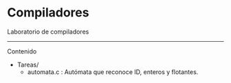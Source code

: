 # Compiladores
Laboratorio de compiladores

---

Contenido

* Tareas/
  + automata.c : Autómata que reconoce ID, enteros y flotantes.
